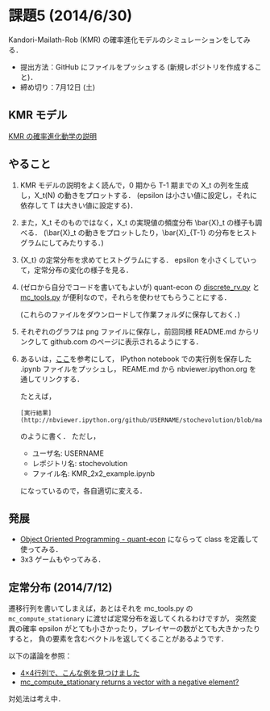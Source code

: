 課題5 (2014/6/30)
=========

Kandori-Mailath-Rob (KMR) の確率進化モデルのシミュレーションをしてみる．

* 提出方法：GitHub にファイルをプッシュする (新規レポジトリを作成すること)．
* 締め切り：7月12日 (土)


## KMR モデル

[KMR の確率進化動学の説明](http://nbviewer.ipython.org/github/OyamaZemi2014/exercises/blob/master/ex05/KMR_notes.ipynb)


## やること

1. KMR モデルの説明をよく読んで，0 期から T-1 期までの X\_t の列を生成し，X\_t(N) の動きをプロットする．
   (epsilon は小さい値に設定し，それに依存して T は大きい値に設定する)．

2. また，X\_t そのものではなく，X\_t の実現値の頻度分布 \\bar{X}\_t の様子も調べる．
   (\\bar{X}\_t の動きをプロットしたり，\\bar{X}\_{T-1} の分布をヒストグラムにしてみたりする．)

3. {X\_t} の定常分布を求めてヒストグラムにする．
   epsilon を小さくしていって，定常分布の変化の様子を見る．

4. (ゼロから自分でコードを書いてもよいが)
   quant-econ の
   [discrete_rv.py](https://github.com/jstac/quant-econ/blob/master/quantecon/discrete_rv.py)
   と
   [mc_tools.py](https://github.com/jstac/quant-econ/blob/master/quantecon/mc_tools.py)
   が便利なので，それらを使わせてもらうことにする．

   (これらのファイルをダウンロードして作業フォルダに保存しておく．)

5. それぞれのグラフは png ファイルに保存し，前回同様 README.md からリンクして
   github.com のページに表示されるようにする．

6. あるいは，[ここ](http://nbviewer.ipython.org/github/oyamad/stochevolution/blob/master/KMR_2x2_example.ipynb)を参考にして，
   IPython notebook での実行例を保存した .ipynb ファイルをプッシュし，
   REAME.md から nbviewer.ipython.org を通してリンクする．

   たとえば，

   ```
   [実行結果](http://nbviewer.ipython.org/github/USERNAME/stochevolution/blob/master/KMR_2x2_example.ipynb)
   ```

   のように書く．
   ただし，

   * ユーザ名: USERNAME
   * レポジトリ名: stochevolution
   * ファイル名: KMR_2x2_example.ipynb

   になっているので，各自適切に変える．


## 発展

* [Object Oriented Programming - quant-econ](http://quant-econ.net/python_oop.html)
  にならって class を定義して使ってみる．
* 3x3 ゲームもやってみる．


## 定常分布 (2014/7/12)

遷移行列を書いてしまえば，あとはそれを mc_tools.py の `mc_compute_stationary`
に渡せば定常分布を返してくれるわけですが，
突然変異の確率 epsilon がとても小さかったり，プレイヤーの数がとても大きかったりすると，
負の要素を含むベクトルを返してくることがあるようです．

以下の議論を参照：

* [4×4行列で、こんな例を見つけました](https://github.com/haru110jp/KMR/commit/73033cc0dab28d6b9f32cba2fdf55b88f520dbee)
* [mc_compute_stationary returns a vector with a negative element?](https://github.com/haru110jp/KMR/issues/1)

対処法は考え中．
